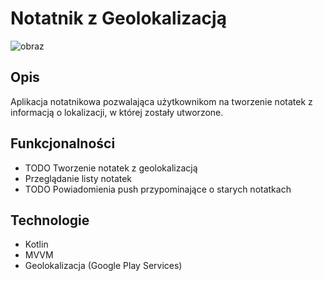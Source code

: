 # Notatnik z Geolokalizacją
![obraz](https://github.com/akssj/notatnik-geolokalizacja/assets/127445850/34fd932d-b343-482b-860d-640ea8508e7f)

## Opis
Aplikacja notatnikowa pozwalająca użytkownikom na tworzenie notatek z informacją o lokalizacji, w której zostały utworzone.

## Funkcjonalności
- TODO Tworzenie notatek z geolokalizacją
- Przeglądanie listy notatek
- TODO Powiadomienia push przypominające o starych notatkach

## Technologie
- Kotlin
- MVVM
- Geolokalizacja (Google Play Services)
